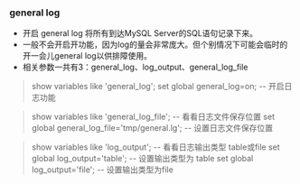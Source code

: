 ### general log

- 开启 general log 将所有到达MySQL Server的SQL语句记录下来。
- 一般不会开启开功能，因为log的量会非常庞大。但个别情况下可能会临时的开一会儿general log以供排障使用。 
- 相关参数一共有3：general_log、log_output、general_log_file
> show variables like 'general_log'; 
> set global general_log=on; -- 开启日志功能

> show variables like 'general_log_file';  -- 看看日志文件保存位置
> set global general_log_file='tmp/general.lg'; -- 设置日志文件保存位置

> show variables like 'log_output';  -- 看看日志输出类型  table或file
> set global log_output='table'; -- 设置输出类型为 table
> set global log_output='file';   -- 设置输出类型为file